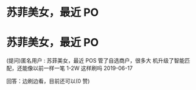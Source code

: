 # 苏菲美女，最近 PO

# 苏菲美女，最近 PO

(提问)匿名用户 : 苏菲美女，最近 POS 管了自选商户，很多大 机升级了智能匹配，还能像以前一样一笔 1-2W 这样刷吗 2019-06-17

回答：边刷边看，目前还可以(0 赞)